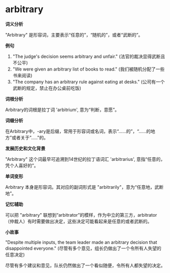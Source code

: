 # arbitrary

**词义分析**

  

"Arbitrary" 是形容词，主要表示“任意的”，“随机的”，或者“武断的”。

  

**例句**

  

1.  "The judge's decision seems arbitrary and unfair." (法官的裁决显得武断且不公平)
2.  "We were given an arbitrary list of books to read." (我们被随机分配了一些书来阅读)
3.  "The company has an arbitrary rule against eating at desks." (公司有一个武断的规定，禁止在办公桌前吃饭)

  

**词根分析**

  

Arbitrary的词根是拉丁词 'arbitrium', 意为“判断，意愿”。

  

**词缀分析**

  

在Arbitrary中，-ary是后缀，常用于形容词或名词，表示“……的”，“……的地方”或者关于"....."的。

  

**发展历史和文化背景**

  

"Arbitrary" 这个词最早可追溯到14世纪的拉丁语词汇 'arbitrarius', 意指“任意的，凭个人喜好的”。

  

**单词变形**

  

Arbitrary 本身是形容词。其对应的副词形式是 "arbitrarily"，意为“任意地，武断地”。

  

**记忆辅助**

  

可以把 "arbitrary" 联想到“arbitrator”的模样，作为中立的第三方，arbitrator（仲裁人）有时需要做出决定，这些决定可能看起来是任意的或者武断的。

  

**小故事**

  

"Despite multiple inputs, the team leader made an arbitrary decision that disappointed everyone." (尽管有多个意见，组长仍做出了一个令所有人失望的任意决定)

  

尽管有多个建议和意见，队长仍然做出了一个看似随便，令所有人都失望的决定。
